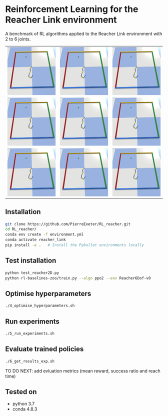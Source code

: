 # Reinforcement Learning for the Reacher Link environment
A benchmark of RL algorithms applied to the Reacher Link environment with 2 to 6 joints.


| | | |
|-|-|-|
| <img src="imgs/reacher2D.gif"/> | <img src="imgs/reacher2D.gif"/> |<img src="imgs/reacher2D.gif"/> |
| <img src="imgs/reacher2D.gif"/> | <img src="imgs/reacher2D.gif"/> |<img src="imgs/reacher2D.gif"/> |
| <img src="imgs/reacher2D.gif"/> | <img src="imgs/reacher2D.gif"/> |<img src="imgs/reacher2D.gif"/> |


## Installation

```bash
git clone https://github.com/PierreExeter/RL_reacher.git
cd RL_reacher/
conda env create -f environment.yml
conda activate reacher_link
pip install -e .   # Install the Pybullet environments locally
```

## Test installation

```bash
python test_reacher2D.py
python rl-baselines-zoo/train.py --algo ppo2 --env Reacher6Dof-v0
```

## Optimise hyperparameters

```bash
./4_optimise_hyperparameters.sh
```
## Run experiments

```bash
./5_run_experiments.sh
```

## Evaluate trained policies

```bash
./6_get_results_exp.sh
```


TO DO NEXT: add evluation metrics (mean reward, success ratio and reach time)


## Tested on

- python 3.7
- conda 4.8.3
